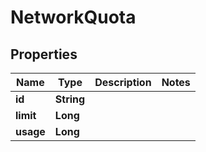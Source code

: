 # NetworkQuota

## Properties
Name | Type | Description | Notes
------------ | ------------- | ------------- | -------------
**id** | **String** |  | 
**limit** | **Long** |  | 
**usage** | **Long** |  | 
